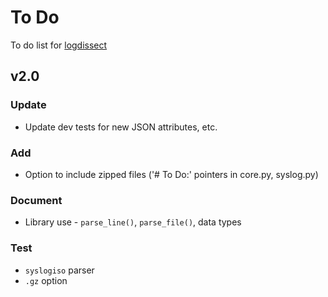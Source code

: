 # To Do
To do list for [logdissect](https://github.com/dogoncouch/logdissect)

## v2.0

### Update
- Update dev tests for new JSON attributes, etc.

### Add
- Option to include zipped files ('# To Do:' pointers in core.py, syslog.py)

### Document
- Library use - `parse_line()`, `parse_file()`, data types

### Test
- `syslogiso` parser
- `.gz` option
